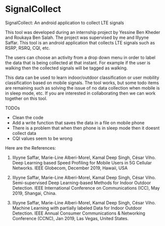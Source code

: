 # SignalCollect
SignalCollect: An android application to collect LTE signals

This tool was developed during an internship project by Yessine Ben Kheder and Roukaya Ben Salah. The project was supervised by me and Illyyne Saffar. This tool is an android application that collects LTE signals such as RSRP, RSRQ, CQI, etc.

The users can choose an activity from a drop down menu in order to label the data that is being collected at that instant. For example if the user is walking then the collected signals will be tagged as walking.

This data can be used to learn indoor/outdoor classification or user mobility classification based on mobile signals. The tool works, but some todo items are remaining such as solving the issue of no data collection when mobile is in sleep mode, etc. If you are interested in collaborating then we can work together on this tool.


TODOs
- Clean the code
- Add a write function that saves the data in a file on mobile phone
- There is a problem that when then phone is in sleep mode then it doesnt collect data
- CQI values seem to be wrong

Here are the References:

1. Illyyne Saffar, Marie-Line Alberi-Morel, Kamal Deep Singh, César Viho. Deep Learning based Speed Profiling for Mobile Users in 5G Cellular Networks. IEEE Globecom, December 2019, Hawaii, USA

2. Illyyne Saffar, Marie-Line Alberi-Morel, Kamal Deep Singh, César Viho. Semi-supervised Deep Learning-based Methods for Indoor Outdoor Detection. IEEE International Conference on Communications (ICC), May 2019, Shangai, China.

3. Illyyne Saffar, Marie-Line Alberi-Morel, Kamal Deep Singh, César Viho. Machine Learning with partially labeled Data for Indoor Outdoor Detection. IEEE Annual Consumer Communications & Networking Conference (CCNC), Jan 2019, Las Vegas, United States. 

